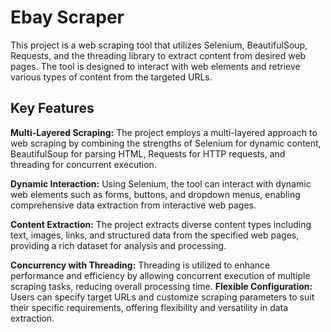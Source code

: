 
# Ebay Scraper

This project is a web scraping tool that utilizes Selenium, BeautifulSoup, Requests, and the threading library to extract content from desired web pages. The tool is designed to interact with web elements and retrieve various types of content from the targeted URLs.



## Key Features

**Multi-Layered Scraping:** The project employs a multi-layered approach to web scraping by combining the strengths of Selenium for dynamic content, BeautifulSoup for parsing HTML, Requests for HTTP requests, and threading for concurrent execution.

**Dynamic Interaction:** Using Selenium, the tool can interact with dynamic web elements such as forms, buttons, and dropdown menus, enabling comprehensive data extraction from interactive web pages.

**Content Extraction:** The project extracts diverse content types including text, images, links, and structured data from the specified web pages, providing a rich dataset for analysis and processing.

**Concurrency with Threading:** Threading is utilized to enhance performance and efficiency by allowing concurrent execution of multiple scraping tasks, reducing overall processing time.
**Flexible Configuration:** Users can specify target URLs and customize scraping parameters to suit their specific requirements, offering flexibility and versatility in data extraction.